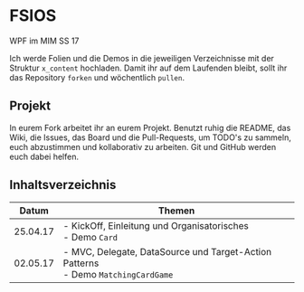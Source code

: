 # FSIOS
WPF im MIM SS 17

Ich werde Folien und die Demos in die jeweiligen Verzeichnisse mit der Struktur `x_content` hochladen. Damit ihr auf dem Laufenden bleibt, sollt ihr das Repository `forken` und wöchentlich `pullen`.

## Projekt
In eurem Fork arbeitet ihr an eurem Projekt. Benutzt ruhig die README, das Wiki, die Issues, das Board und die Pull-Requests, um TODO's zu sammeln, euch abzustimmen und kollaborativ zu arbeiten. Git und GitHub werden euch dabei helfen.

## Inhaltsverzeichnis
| Datum  | Themen |
| ------------- | ------------- |
| 25.04.17  | - KickOff, Einleitung und Organisatorisches <br /> - Demo `Card` |
| 02.05.17  | - MVC, Delegate, DataSource und Target-Action Patterns <br /> - Demo `MatchingCardGame` |
